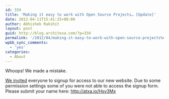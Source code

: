 ```yaml
---
id: 334
title: 'Making it easy to work with Open Source Projects… [Update]'
date: 2012-04-11T15:41:25+00:00
author: Abhishek Rakshit
layout: post
guid: http://blog.architexa.com/?p=334
permalink: '/2012/04/making-it-easy-to-work-with-open-source-projects%e2%80%a6-update/'
wpbb_sync_comments:
  - 'yes'
categories:
  - About
---
```

<!--S-ButtonZ 1.1.5 Start-->

<div style="float: left; width: 42px; padding-right: 10px; margin: 0 -52px 0 0; position: relative; left: -62px; top: 8px">
</div>

<!--S-ButtonZ 1.1.5 End-->

Whoops! We made a mistake.

[We invited](http://blog.architexa.com/2012/04/making-it-easy-to-work-with-open-source-projects/) everyone to signup for access to our new website. Due to some permission settings some of you were not able to access the signup form. Please submit your name here: <a href="http://atxa.io/Hsv3Mx" target="_blank">http://atxa.io/Hsv3Mx</a>

<div style="clear:both;">
  &nbsp;
</div>